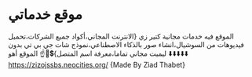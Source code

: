 # موقع خدماتي
الموقع فيه خدمات مجانية كتير زي {الانترنت المجاني،أكواد جميع الشركات،تحميل فيديوهات من السوشيال،انشاء صور بالذكاء الاصطناعي،نموذج شات جي بي تي بدون ليميت مجاني تماما،معرفة اسم المتصل}💲💸☝️
الموقع أهو ⬇️⬇️⬇️⬇️⬇️
https://zizojssbs.neocities.org/
{Made By Ziad Thabet}
